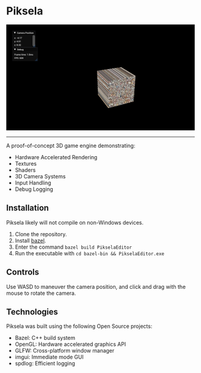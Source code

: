 # Piksela

![Screenshot](Images/screenshot.png)

---

A proof-of-concept 3D game engine demonstrating:

- Hardware Accelerated Rendering
- Textures
- Shaders
- 3D Camera Systems
- Input Handling
- Debug Logging

## Installation

Piksela likely will not compile on non-Windows devices.

1. Clone the repository.
2. Install [bazel](https://bazel.build/start).
3. Enter the command `bazel build PikselaEditor`
4. Run the executable with `cd bazel-bin && PikselaEditor.exe`

## Controls

Use WASD to maneuver the camera position, and click and drag with the mouse to rotate the camera.

## Technologies

Piksela was built using the following Open Source projects:

- Bazel: C++ build system
- OpenGL: Hardware accelerated graphics API
- GLFW: Cross-platform window manager
- imgui: Immediate mode GUI
- spdlog: Efficient logging
